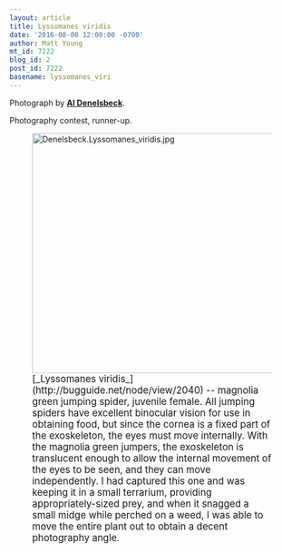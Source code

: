 ```yaml
---
layout: article
title: Lyssomanes viridis
date: '2016-08-08 12:00:00 -0700'
author: Matt Young
mt_id: 7222
blog_id: 2
post_id: 7222
basename: lyssomanes_viri
---
```

Photograph by [**Al Denelsbeck**](http://wading-in.net/).

Photography contest, runner-up.

<figure>
<img src="{{ site.baseurl }}/uploads/2016/Denelsbeck.Lyssomanes_viridis.jpg" alt="Denelsbeck.Lyssomanes_viridis.jpg" width="600" height="423" />
<figcaption markdown="span">
<big>[_Lyssomanes viridis_](http://bugguide.net/node/view/2040) -- magnolia green jumping spider, juvenile female. All jumping spiders have excellent binocular vision for use in obtaining food, but since the cornea is a fixed part of the exoskeleton, the eyes must move internally. With the magnolia green jumpers, the exoskeleton is translucent enough to allow the internal movement of the eyes to be seen, and they can move independently. I had captured this one and was keeping it in a small terrarium, providing appropriately-sized prey, and when it snagged a small midge while perched on a weed, I was able to move the entire plant out to obtain a decent photography angle.</big>

</figcaption>
</figure>

